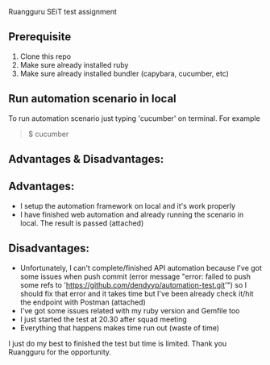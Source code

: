 Ruangguru SEiT test assignment

## Prerequisite
1. Clone this repo
2. Make sure already installed ruby
3. Make sure already installed bundler (capybara, cucumber, etc)

## Run automation scenario in local
To run automation scenario just typing 'cucumber' on terminal. For example 
>$ cucumber

## Advantages & Disadvantages:

## Advantages:
- I setup the automation framework on local and it's work properly
- I have finished web automation and already running the scenario in local. The result is passed (attached)

## Disadvantages:
- Unfortunately, I can't complete/finished API automation because I've got some issues when push commit (error message "error: failed to push some refs to 'https://github.com/dendyyp/automation-test.git'") so I should fix that error and it takes time but I've been already check it/hit the endpoint with Postman (attached)
- I've got some issues related with my ruby version and Gemfile too
- I just started the test at 20.30 after squad meeting
- Everything that happens makes time run out (waste of time)

I just do my best to finished the test but time is limited. Thank you Ruangguru for the opportunity.
